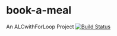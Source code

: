 # book-a-meal
An ALCwithForLoop Project
[![Build Status](https://travis-ci.com/ocranbillions/book-a-meal.svg?branch=master)](https://travis-ci.com/ocranbillions/book-a-meal)
